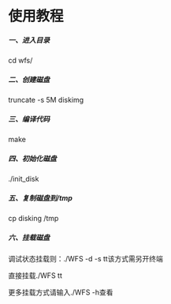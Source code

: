 # 使用教程

##### 一、进入目录

cd wfs/

##### 二、创建磁盘

truncate -s 5M diskimg

##### 三、编译代码

make

##### 四、初始化磁盘

./init_disk

##### 五、复制磁盘到/tmp

cp disking /tmp

##### 六、挂载磁盘

调试状态挂载则：./WFS -d -s tt该方式需另开终端

直接挂载./WFS tt

更多挂载方式请输入./WFS -h查看

